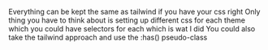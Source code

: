 Everything can be kept the same as tailwind if you have your css right
Only thing you have to think about is setting up different css for each theme which you could have selectors for each which is wat I did
You could also take the tailwind approach and use the :has() pseudo-class
